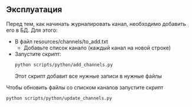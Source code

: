 
## Эксплуатация


Перед тем, как начинать журналировать канал, необходимо добавить его в БД.
Для этого:

- В файл resources/channels/to_add.txt
    - Добавьте список канало (каждый канал на новой строке)
- Запустите скрипт:
    ```bash
    python scripts/python/add_channels.py
    ```
    Этот скрипт добавит все нужные записи в нужные файлы


Чтобы обновить файлы со списком каналов запустите скрипт

```bash
python scripts/python/update_channels.py
```